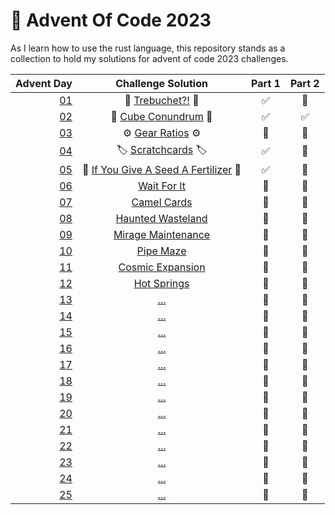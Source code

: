 # 🎄 Advent Of Code 2023
As I learn how to use the rust language, this repository stands as a collection to hold my solutions for advent of code 2023 challenges.


|    Advent Day        |     Challenge Solution                 | Part 1 | Part 2 |
|    ---:       |    :----:                             |  :---: |  :---: |
| [01][01]      |  🏹 [Trebuchet?!](/solutions/day_01/) 🏹   |  ✅   |  🔲  |
| [02][02]      | 🧊 [Cube Conundrum](/solutions/day_02/)  🧊  |  ✅   |  ✅  |
| [03][03]      | ⚙️ [Gear Ratios](/solutions/day_03/) ⚙️   |  🔲  |  🔲  |
| [04][04]      | 🏷️ [Scratchcards](/solutions/day_04/) 🏷️   |  ✅   |  🔲  |
| [05][05]      | 🌱 [If You Give A Seed A Fertilizer](/solutions/day_05/) 🌱    |  ✅   |  🔲  |
| [06][06]      |  [Wait For It](/solutions/day_06/)    |  🔲   |  🔲  |
| [07][07]      |  [Camel Cards](/solutions/day_07/)    |  🔲   |  🔲  |
| [08][08]      |  [Haunted Wasteland](/solutions/day_08/)    |  🔲   |  🔲  |
| [09][09]      |  [Mirage Maintenance](/solutions/day_09/)    |  🔲   |  🔲  |
| [10][10]      |  [Pipe Maze](/solutions/day_010/)    |  🔲   |  🔲  |
| [11][11]      |  [Cosmic Expansion](/solutions/day_11/)    |  🔲   |  🔲  |
| [12][12]      |  [Hot Springs](/solutions/day_12/)    |  🔲   |  🔲  |
| [13][13]      |  [...](/solutions/day_13/)    |  🔲   |  🔲  |
| [14][14]      |  [...](/solutions/day_14/)    |  🔲   |  🔲  |
| [15][15]      |  [...](/solutions/day_15/)    |  🔲   |  🔲  |
| [16][16]      |  [...](/solutions/day_16/)    |  🔲   |  🔲  |
| [17][17]      |  [...](/solutions/day_17/)    |  🔲   |  🔲  |
| [18][18]      |  [...](/solutions/day_18/)    |  🔲   |  🔲  |
| [19][19]      |  [...](/solutions/day_19/)    |  🔲   |  🔲  |
| [20][20]      |  [...](/solutions/day_20/)    |  🔲   |  🔲  |
| [21][21]      |  [...](/solutions/day_21/)    |  🔲   |  🔲  |
| [22][22]      |  [...](/solutions/day_22/)    |  🔲   |  🔲  |
| [23][23]      |  [...](/solutions/day_23/)    |  🔲   |  🔲  |
| [24][24]      |  [...](/solutions/day_24/)    |  🔲   |  🔲  |
| [25][25]      |  [...](/solutions/day_25/)    |  🔲   |  🔲  |


[01]: https://adventofcode.com/2023/day/1
[02]: https://adventofcode.com/2023/day/2
[03]: https://adventofcode.com/2023/day/3
[04]: https://adventofcode.com/2023/day/4
[05]: https://adventofcode.com/2023/day/5
[06]: https://adventofcode.com/2023/day/6
[07]: https://adventofcode.com/2023/day/7
[08]: https://adventofcode.com/2023/day/8
[09]: https://adventofcode.com/2023/day/9
[10]: https://adventofcode.com/2023/day/10
[11]: https://adventofcode.com/2023/day/11
[12]: https://adventofcode.com/2023/day/12
[13]: https://adventofcode.com/2023/day/13
[14]: https://adventofcode.com/2023/day/14
[15]: https://adventofcode.com/2023/day/15
[16]: https://adventofcode.com/2023/day/16
[17]: https://adventofcode.com/2023/day/17
[18]: https://adventofcode.com/2023/day/18
[19]: https://adventofcode.com/2023/day/19
[20]: https://adventofcode.com/2023/day/20
[21]: https://adventofcode.com/2023/day/21
[22]: https://adventofcode.com/2023/day/22
[23]: https://adventofcode.com/2023/day/23
[24]: https://adventofcode.com/2023/day/24
[25]: https://adventofcode.com/2023/day/25
